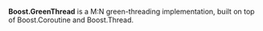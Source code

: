 **Boost.GreenThread** is a M:N green-threading implementation, built on top of Boost.Coroutine
and Boost.Thread.
